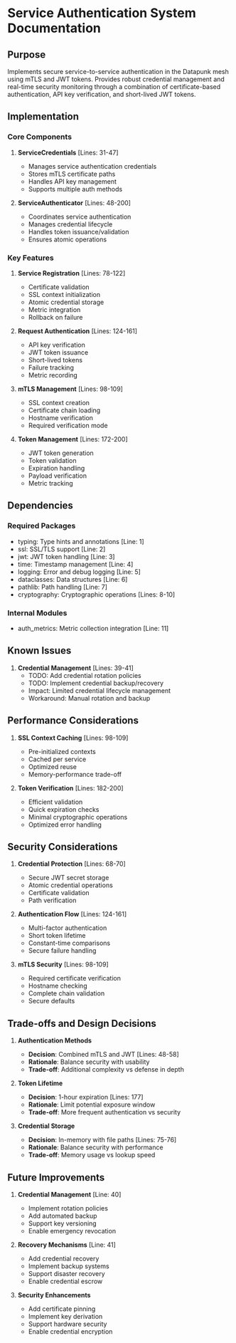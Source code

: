 # Service Authentication System Documentation

## Purpose

Implements secure service-to-service authentication in the Datapunk mesh using mTLS and JWT tokens. Provides robust credential management and real-time security monitoring through a combination of certificate-based authentication, API key verification, and short-lived JWT tokens.

## Implementation

### Core Components

1. **ServiceCredentials** [Lines: 31-47]

   - Manages service authentication credentials
   - Stores mTLS certificate paths
   - Handles API key management
   - Supports multiple auth methods

2. **ServiceAuthenticator** [Lines: 48-200]
   - Coordinates service authentication
   - Manages credential lifecycle
   - Handles token issuance/validation
   - Ensures atomic operations

### Key Features

1. **Service Registration** [Lines: 78-122]

   - Certificate validation
   - SSL context initialization
   - Atomic credential storage
   - Metric integration
   - Rollback on failure

2. **Request Authentication** [Lines: 124-161]

   - API key verification
   - JWT token issuance
   - Short-lived tokens
   - Failure tracking
   - Metric recording

3. **mTLS Management** [Lines: 98-109]

   - SSL context creation
   - Certificate chain loading
   - Hostname verification
   - Required verification mode

4. **Token Management** [Lines: 172-200]
   - JWT token generation
   - Token validation
   - Expiration handling
   - Payload verification
   - Metric tracking

## Dependencies

### Required Packages

- typing: Type hints and annotations [Line: 1]
- ssl: SSL/TLS support [Line: 2]
- jwt: JWT token handling [Line: 3]
- time: Timestamp management [Line: 4]
- logging: Error and debug logging [Line: 5]
- dataclasses: Data structures [Line: 6]
- pathlib: Path handling [Line: 7]
- cryptography: Cryptographic operations [Lines: 8-10]

### Internal Modules

- auth_metrics: Metric collection integration [Line: 11]

## Known Issues

1. **Credential Management** [Lines: 39-41]
   - TODO: Add credential rotation policies
   - TODO: Implement credential backup/recovery
   - Impact: Limited credential lifecycle management
   - Workaround: Manual rotation and backup

## Performance Considerations

1. **SSL Context Caching** [Lines: 98-109]

   - Pre-initialized contexts
   - Cached per service
   - Optimized reuse
   - Memory-performance trade-off

2. **Token Verification** [Lines: 182-200]
   - Efficient validation
   - Quick expiration checks
   - Minimal cryptographic operations
   - Optimized error handling

## Security Considerations

1. **Credential Protection** [Lines: 68-70]

   - Secure JWT secret storage
   - Atomic credential operations
   - Certificate validation
   - Path verification

2. **Authentication Flow** [Lines: 124-161]

   - Multi-factor authentication
   - Short token lifetime
   - Constant-time comparisons
   - Secure failure handling

3. **mTLS Security** [Lines: 98-109]
   - Required certificate verification
   - Hostname checking
   - Complete chain validation
   - Secure defaults

## Trade-offs and Design Decisions

1. **Authentication Methods**

   - **Decision**: Combined mTLS and JWT [Lines: 48-58]
   - **Rationale**: Balance security with usability
   - **Trade-off**: Additional complexity vs defense in depth

2. **Token Lifetime**

   - **Decision**: 1-hour expiration [Lines: 177]
   - **Rationale**: Limit potential exposure window
   - **Trade-off**: More frequent authentication vs security

3. **Credential Storage**
   - **Decision**: In-memory with file paths [Lines: 75-76]
   - **Rationale**: Balance security with performance
   - **Trade-off**: Memory usage vs lookup speed

## Future Improvements

1. **Credential Management** [Line: 40]

   - Implement rotation policies
   - Add automated backup
   - Support key versioning
   - Enable emergency revocation

2. **Recovery Mechanisms** [Line: 41]

   - Add credential recovery
   - Implement backup systems
   - Support disaster recovery
   - Enable credential escrow

3. **Security Enhancements**
   - Add certificate pinning
   - Implement key derivation
   - Support hardware security
   - Enable credential encryption
